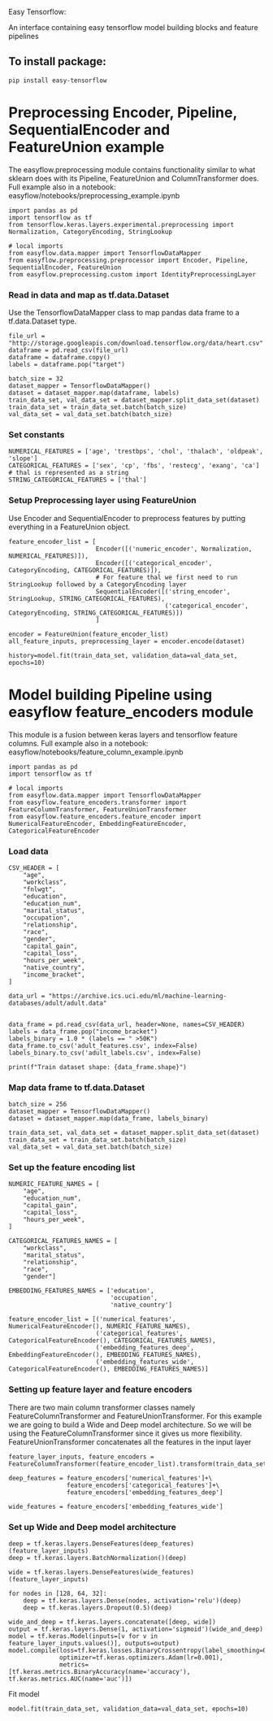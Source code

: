 Easy Tensorflow:

An interface containing easy tensorflow model building blocks and feature pipelines

## To install package:
```
pip install easy-tensorflow
```

# Preprocessing Encoder, Pipeline, SequentialEncoder and FeatureUnion example
The easyflow.preprocessing module contains functionality similar to what sklearn does with its Pipeline, FeatureUnion and ColumnTransformer does. Full example also in a notebook: easyflow/notebooks/preprocessing_example.ipynb

```
import pandas as pd
import tensorflow as tf
from tensorflow.keras.layers.experimental.preprocessing import Normalization, CategoryEncoding, StringLookup

# local imports
from easyflow.data.mapper import TensorflowDataMapper
from easyflow.preprocessing.preprocessor import Encoder, Pipeline, SequentialEncoder, FeatureUnion
from easyflow.preprocessing.custom import IdentityPreprocessingLayer
```

### Read in data and map as tf.data.Dataset
Use the TensorflowDataMapper class to map pandas data frame to a tf.data.Dataset type.

```
file_url = "http://storage.googleapis.com/download.tensorflow.org/data/heart.csv"
dataframe = pd.read_csv(file_url)
dataframe = dataframe.copy()
labels = dataframe.pop("target")

batch_size = 32
dataset_mapper = TensorflowDataMapper() 
dataset = dataset_mapper.map(dataframe, labels)
train_data_set, val_data_set = dataset_mapper.split_data_set(dataset)
train_data_set = train_data_set.batch(batch_size)
val_data_set = val_data_set.batch(batch_size)
```

### Set constants
```
NUMERICAL_FEATURES = ['age', 'trestbps', 'chol', 'thalach', 'oldpeak', 'slope']
CATEGORICAL_FEATURES = ['sex', 'cp', 'fbs', 'restecg', 'exang', 'ca']
# thal is represented as a string
STRING_CATEGORICAL_FEATURES = ['thal']
```

### Setup Preprocessing layer using FeatureUnion
Use Encoder and SequentialEncoder to preprocess features by putting everything in a FeatureUnion object.

```
feature_encoder_list = [
                        Encoder([('numeric_encoder', Normalization, NUMERICAL_FEATURES)]),
                        Encoder([('categorical_encoder', CategoryEncoding, CATEGORICAL_FEATURES)]),
                        # For feature thal we first need to run StringLookup followed by a CategoryEncoding layer
                        SequentialEncoder([('string_encoder', StringLookup, STRING_CATEGORICAL_FEATURES),
                                           ('categorical_encoder', CategoryEncoding, STRING_CATEGORICAL_FEATURES)])
                        ]

encoder = FeatureUnion(feature_encoder_list)
all_feature_inputs, preprocessing_layer = encoder.encode(dataset)
```

```
history=model.fit(train_data_set, validation_data=val_data_set, epochs=10)
```

# Model building Pipeline using easyflow feature_encoders module
This module is a fusion between keras layers and tensorflow feature columns. Full example also in a notebook: easyflow/notebooks/feature_column_example.ipynb

```
import pandas as pd
import tensorflow as tf

# local imports
from easyflow.data.mapper import TensorflowDataMapper
from easyflow.feature_encoders.transformer import FeatureColumnTransformer, FeatureUnionTransformer
from easyflow.feature_encoders.feature_encoder import NumericalFeatureEncoder, EmbeddingFeatureEncoder, CategoricalFeatureEncoder
```

### Load data
```
CSV_HEADER = [
    "age",
    "workclass",
    "fnlwgt",
    "education",
    "education_num",
    "marital_status",
    "occupation",
    "relationship",
    "race",
    "gender",
    "capital_gain",
    "capital_loss",
    "hours_per_week",
    "native_country",
    "income_bracket",
]

data_url = "https://archive.ics.uci.edu/ml/machine-learning-databases/adult/adult.data"


data_frame = pd.read_csv(data_url, header=None, names=CSV_HEADER)
labels = data_frame.pop("income_bracket")
labels_binary = 1.0 * (labels == " >50K")
data_frame.to_csv('adult_features.csv', index=False)
labels_binary.to_csv('adult_labels.csv', index=False)

print(f"Train dataset shape: {data_frame.shape}")
```

### Map data frame to tf.data.Dataset

```
batch_size = 256
dataset_mapper = TensorflowDataMapper() 
dataset = dataset_mapper.map(data_frame, labels_binary)

train_data_set, val_data_set = dataset_mapper.split_data_set(dataset)
train_data_set = train_data_set.batch(batch_size)
val_data_set = val_data_set.batch(batch_size)
```

### Set up the feature encoding list
```
NUMERIC_FEATURE_NAMES = [
    "age",
    "education_num",
    "capital_gain",
    "capital_loss",
    "hours_per_week",
]

CATEGORICAL_FEATURES_NAMES = [
    "workclass",
    "marital_status",
    "relationship",
    "race",
    "gender"]

EMBEDDING_FEATURES_NAMES = ['education',
                            'occupation',
                            'native_country']

feature_encoder_list = [('numerical_features', NumericalFeatureEncoder(), NUMERIC_FEATURE_NAMES),
                        ('categorical_features', CategoricalFeatureEncoder(), CATEGORICAL_FEATURES_NAMES),
                        ('embedding_features_deep', EmbeddingFeatureEncoder(), EMBEDDING_FEATURES_NAMES),
                        ('embedding_features_wide', CategoricalFeatureEncoder(), EMBEDDING_FEATURES_NAMES)]
```

### Setting up feature layer and feature encoders
There are two main column transformer classes namely FeatureColumnTransformer and FeatureUnionTransformer. For this example we are going to build a Wide and Deep model architecture. So we will be using the FeatureColumnTransformer since it gives us more flexibility. FeatureUnionTransformer concatenates all the features in the input layer

```
feature_layer_inputs, feature_encoders =  FeatureColumnTransformer(feature_encoder_list).transform(train_data_set)
```

```
deep_features = feature_encoders['numerical_features']+\
                feature_encoders['categorical_features']+\
                feature_encoders['embedding_features_deep']

wide_features = feature_encoders['embedding_features_wide']
```

###  Set up Wide and Deep model architecture
```
deep = tf.keras.layers.DenseFeatures(deep_features)(feature_layer_inputs)
deep = tf.keras.layers.BatchNormalization()(deep)

wide = tf.keras.layers.DenseFeatures(wide_features)(feature_layer_inputs)

for nodes in [128, 64, 32]:
    deep = tf.keras.layers.Dense(nodes, activation='relu')(deep)
    deep = tf.keras.layers.Dropout(0.5)(deep)

wide_and_deep = tf.keras.layers.concatenate([deep, wide])
output = tf.keras.layers.Dense(1, activation='sigmoid')(wide_and_deep)
model = tf.keras.Model(inputs=[v for v in feature_layer_inputs.values()], outputs=output)
model.compile(loss=tf.keras.losses.BinaryCrossentropy(label_smoothing=0.0),
              optimizer=tf.keras.optimizers.Adam(lr=0.001),
              metrics=[tf.keras.metrics.BinaryAccuracy(name='accuracy'), tf.keras.metrics.AUC(name='auc')])
```

Fit model
```
model.fit(train_data_set, validation_data=val_data_set, epochs=10)
```